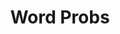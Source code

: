---
title: Word Probs
emoji: 🚀
colorFrom: green
colorTo: yellow
sdk: docker
pinned: true
license: mit
---